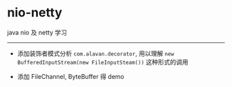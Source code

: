 # nio-netty
java nio 及 netty 学习

***

- 添加装饰者模式分析 `com.alavan.decorator`, 用以理解 `new BufferedInputStream(new FileInputSteam())` 这种形式的调用

- 添加 FileChannel, ByteBuffer 得 demo 
